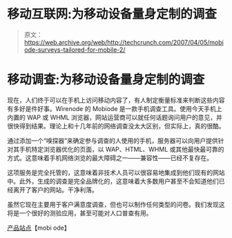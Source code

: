 # 移动互联网:为移动设备量身定制的调查

> 原文：<https://web.archive.org/web/http://techcrunch.com/2007/04/05/mobiode-surveys-tailored-for-mobile-2/>

# 移动调查:为移动设备量身定制的调查

现在，人们终于可以在手机上访问移动内容了，有人制定衡量标准来判断这些内容有多好是件好事。Wirenode 的 Mobiode 是一款手机调查工具。使用今天手机上内置的 WAP 或 WHML 浏览器，网站运营商可以就任何话题询问用户的意见，并很快得到结果。理论上和十几年前的网络调查没太大区别，但实际上，真的很酷。

通过添加一个“嗅探器”来确定参与调查的人使用的手机，服务器可以向用户提供针对其手机特定浏览器优化的页面，以 WAP、HTML、WHML 或其他最快最可靠的方式。这意味着手机网络浏览的最大障碍之一——兼容性——已经不复存在。

这项服务是完全托管的，这意味着非技术人员可以很容易地集成到他们现有的网站中。此外，生成的调查是完全品牌化的，这意味着大多数用户甚至不会知道他们已经离开了客户的网站。干净利落。

虽然它现在主要用于客户满意度调查，但也可以制作任何类型的问卷。我们发现这将是一个很好的测验应用，甚至可能对人口普查有用。

[产品站点](https://web.archive.org/web/20210119131502/http://www.mobiode.com/)【mobi ode】